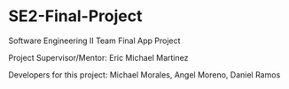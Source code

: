 # SE2-Final-Project
Software Engineering II Team Final App Project

Project Supervisor/Mentor:
Eric Michael Martinez

Developers for this project:
Michael Morales,
Angel Moreno,
Daniel Ramos
